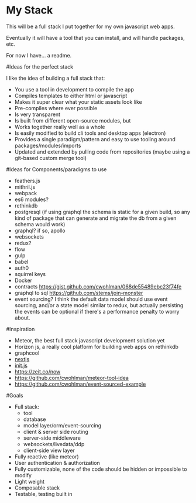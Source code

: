 # My Stack
This will be a full stack I put together for my own javascript web apps.

Eventually it will have a tool that you can install, and will handle packages, etc.

For now I have... a readme.

#Ideas for the perfect stack

I like the idea of building a full stack that:

- You use a tool in development to compile the app
- Compiles templates to either html or javascript
- Makes it super clear what your static assets look like
- Pre-compiles where ever possible
- Is very transparent
- Is built from different open-source modules, but
- Works together really well as a whole
- Is easily modified to build cli tools and desktop apps (electron)
- Provides a single paradigm/pattern and easy to use tooling around packages/modules/imports
- Updated and extended by pulling code from repositories (maybe using a git-based custom merge tool)

#Ideas for Components/paradigms to use

- feathers.js
- mithril.js
- webpack
- es6 modules?
- rethinkdb
- postgresql (if using graphql the schema is static for a given build, so any kind of package that can generate and migrate the db from a given schema would work)
- graphql? if so, apollo
- websockets
- redux?
- flow
- gulp
- babel
- auth0
- squirrel keys
- Docker
- contracts https://gist.github.com/cwohlman/068de55489ebc23f74fe
- graphql to sql https://github.com/stems/join-monster
- event sourcing?
   I think the default data model should use event sourcing, and/or a state model similar to redux, 
   but actually persisting the events can be optional if there's a performance penalty to worry about.

#Inspiration

- Meteor, the best full stack javascript development solution yet
- Horizon js, a really cool platform for building web apps on rethinkdb
- graphcool
- [nextjs](https://zeit.co/blog/next)
- [init.js](https://github.com/picanteverde/init)
- https://zeit.co/now
- https://github.com/cwohlman/meteor-tool-idea
- https://github.com/cwohlman/event-sourced-example

#Goals

- Full stack:
  - tool
  - database
  - model layer/orm/event-sourcing
  - client & server side routing
  - server-side middleware
  - websockets/livedata/ddp
  - client-side view layer
- Fully reactive (like meteor)
- User authentication & authorization
- Fully customizable, none of the code should be hidden or impossible to modify
- Light weight
- Composable stack
- Testable, testing built in
